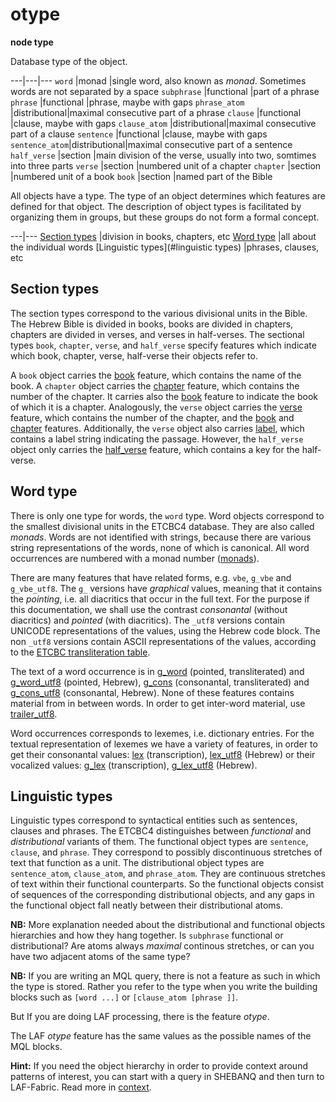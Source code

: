 # otype

**node type**


Database type of the object.

---|---|---
`word`         |monad         |single word, also known as *monad*. Sometimes words are not separated by a space
`subphrase`    |functional    |part of a phrase
`phrase`       |functional    |phrase, maybe with gaps
`phrase_atom`  |distributional|maximal consecutive part of a phrase
`clause`       |functional    |clause, maybe with gaps
`clause_atom`  |distributional|maximal consecutive part of a clause
`sentence`     |functional    |clause, maybe with gaps
`sentence_atom`|distributional|maximal consecutive part of a sentence
`half_verse`   |section       |main division of the verse, usually into two, somtimes into three parts
`verse`        |section       |numbered unit of a chapter
`chapter`      |section       |numbered unit of a book
`book`         |section       |named part of the Bible

All objects have a type.
The type of an object determines which features are defined for that object.
The description of object types is facilitated by organizing them in groups, but these
groups do not form a formal concept.

---|---
[Section types](sectiont)         |division in books, chapters, etc
[Word type](#word-type)                |all about the individual words
[Linguistic types](#linguistic types)  |phrases, clauses, etc

## Section types

The section types correspond to the various divisional units in the Bible.
The Hebrew Bible is divided in books, books are divided in chapters, chapters are divided in verses, and verses in half-verses.
The sectional types
`book`, `chapter`, `verse`, and `half_verse`
specify features which indicate which book, chapter, verse, half-verse their objects refer to.

A `book` object carries the [book](book) feature, which contains the name of the book.
A `chapter` object carries the [chapter](chapter) feature, which contains the number of the chapter.
It carries also the [book](book) feature to indicate the book of which it is a chapter.
Analogously, the `verse` object carries the [verse](verse) feature, which contains the number of the chapter,
and the [book](book) and [chapter](chapter) features.
Additionally, the `verse` object also carries [label](label), which contains a label string indicating the passage.
However, the `half_verse` object only carries the [half_verse](half_verse) feature, which contains a key for the half-verse.

## Word type

There is only one type for words, the `word` type.
Word objects correspond to the smallest divisional units in the ETCBC4 database.
They are also called *monads*. Words are not identified with strings, because there are various
string representations of the words, none of which is canonical. All word occurrences are numbered
with a monad number ([monads](monads)).

There are many features that have related forms, e.g. `vbe`, `g_vbe` and `g_vbe_utf8`.
The `g_` versions have *graphical* values, meaning that it contains the *pointing*, i.e. all diacritics that occur in the full text.
For the purpose if this documentation, we shall use the contrast *consonantal* (without diacritics) and *pointed* (with diacritics).
The `_utf8` versions contain UNICODE representations of the values, using the Hebrew code block.
The non `_utf8` versions contain ASCII representations of the values, according to the
[ETCBC transliteration table](https://shebanq.ancient-data.org/shebanq/static/docs/ETCBC4-transcription.pdf). 

The text of a word occurrence is in
[g_word](g_word) (pointed, transliterated) and [g_word_utf8](g_word_utf8) (pointed, Hebrew),
[g_cons](g_cons) (consonantal, transliterated) and [g_cons_utf8](g_cons_utf8) (consonantal, Hebrew).
None of these features contains material from in between words.
In order to get inter-word material, use 
[trailer_utf8](trailer_utf8).

Word occurrences corresponds to lexemes, i.e. dictionary entries.
For the textual representation of lexemes we have a variety of features, in order to get their 
consonantal values:
[lex](lex) (transcription), 
[lex_utf8](lex_utf8) (Hebrew)
or their vocalized values:
[g_lex](g_lex) (transcription),
[g_lex_utf8](g_lex_utf8) (Hebrew).

## Linguistic types

Linguistic types correspond to syntactical entities such as sentences, clauses and phrases.
The ETCBC4 distinguishes between *functional* and *distributional* variants of them.
The functional object types are `sentence`, `clause`, and `phrase`.
They correspond to possibly discontinuous stretches of text that function as a unit.
The distributional object types are `sentence_atom`, `clause_atom`, and `phrase_atom`.
They are continuous stretches of text within their functional counterparts.
So the functional objects consist of sequences of the corresponding distributional objects, and any gaps in
the functional object fall neatly between their distributional atoms.

**NB:**
More explanation needed about the distributional and functional objects hierarchies and how they hang together.
Is `subphrase` functional or distributional?
Are atoms always *maximal* continous stretches, or can you have two adjacent atoms of the same type?

**NB:**
If you are writing an MQL query, there is not a feature as such in which the type is stored.
Rather you refer to the type when you write the building blocks such as `[word ...]` or
`[clause_atom [phrase ]]`. 

But If you are doing LAF processing, there is the feature *otype*.

The LAF *otype* feature has the same values as the possible names of the MQL blocks.

**Hint:**
If you need the object hierarchy in order to provide context around patterns of interest, you can start with a query in SHEBANQ
and then turn to LAF-Fabric. Read more in [context](context).

